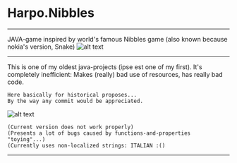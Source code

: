 # Harpo.Nibbles
______________________________________________________________________________________

JAVA-game inspired by world's famous Nibbles game (also known because nokia's version, Snake)
![alt text](https://cloud.githubusercontent.com/assets/25364952/22396370/769762e6-e558-11e6-8099-88ee8dfa1070.png)



______________________________________________________________________________________
This is one of my oldest java-projects (ipse est one of my first).
It's completely inefficient: Makes (really) bad use of resources, has really bad code.

	Here basically for historical proposes...
	By the way any commit would be appreciated. 

![alt text](https://cloud.githubusercontent.com/assets/25364952/22396454/18aad0d0-e55a-11e6-89cb-d445be3e8587.png)

	(Current version does not work properly)
	(Presents a lot of bugs caused by functions-and-properties "toying"...)
	(Currently uses non-localized strings: ITALIAN :()
______________________________________________________________________________________



